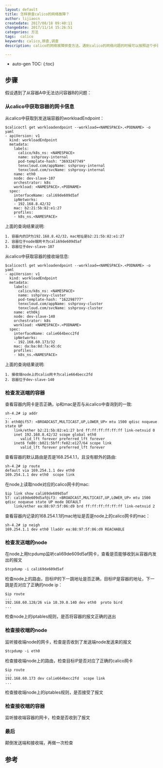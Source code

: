 ```yaml
---
layout: default
title: 怎样排查calico的网络故障？
author: lijiaocn
createdate: 2017/08/18 09:40:11
changedate: 2017/11/14 15:26:51
categories: 方法
tags:  calico
keywords: calico,排查,调查
description: calico的网络故障排查方法，遇到calico的网络问题的时候可以按照这个步骤进行。

---
```


* auto-gen TOC:
{:toc}

## 步骤 

假设遇到了从容器A中无法访问容器B的问题：

### 从calico中获取容器的网卡信息

从calico中获取到发送端容器的workloadEndpoint：

	$calicoctl get workloadendpoint --workload=<NAMESPACE>.<PODNAME> -o yaml
	- apiVersion: v1
	  kind: workloadEndpoint
	  metadata:
	    labels:
	      calico/k8s_ns: <NAMESPACE>
	      name: sshproxy-internal
	      pod-template-hash: "3693247749"
	      tenxcloud.com/appName: sshproxy-internal
	      tenxcloud.com/svcName: sshproxy-internal
	    name: eth0
	    node: dev-slave-107
	    orchestrator: k8s
	    workload: <NAMESPACE>.<PODNAME>
	  spec:
	    interfaceName: cali69de609d5af
	    ipNetworks:
	    - 192.168.8.42/32
	    mac: b2:21:5b:82:e1:27
	    profiles:
	    - k8s_ns.<NAMESPACE>

上面的查询结果说明:

	1. 容器内的IP为192.168.8.42/32，mac地址是b2:21:5b:82:e1:27
	2. 容器位于node端网卡为cali69de609d5af
	3. 容器位于dev-slave-107

从calico中获取容器的接收端信息:

	$calicoctl get workloadendpoint --workload=<NAMESPACE>.<PODNAME> -o yaml
	- apiVersion: v1
	  kind: workloadEndpoint
	  metadata:
	    labels:
	      calico/k8s_ns: <NAMESPACE>
	      name: sshproxy-cluster
	      pod-template-hash: "162298777"
	      tenxcloud.com/appName: sshproxy-cluster
	      tenxcloud.com/svcName: sshproxy-cluster
	    name: eth0kj
	    node: dev-slave-140
	    orchestrator: k8s
	    workload: <NAMESPACE>.<PODNAME>
	  spec:
	    interfaceName: calie664becc2fd
	    ipNetworks:
	    - 192.168.60.173/32
	    mac: da:ba:8d:7a:45:dc
	    profiles:
	    - k8s_ns.<NAMESPACE>

上面的查询结果说明:

	1. 接收端node上的calio网卡为calie664becc2fd
	2. 容器位于dev-slave-140

### 检查发送端的容器

查看容器内网卡是否正确，ip和mac是否与从calico中查询到的一致:

	sh-4.2# ip addr
	...
	3: eth0@if57: <BROADCAST,MULTICAST,UP,LOWER_UP> mtu 1500 qdisc noqueue state UP
	    link/ether b2:21:5b:82:e1:27 brd ff:ff:ff:ff:ff:ff link-netnsid 0
	    inet 192.168.8.42/32 scope global eth0
	       valid_lft forever preferred_lft forever
	    inet6 fe80::b021:5bff:fe82:e127/64 scope link
	       valid_lft forever preferred_lft forever

查看容器的默认路由是否是168.254.1.1，且没有额外的路由:

	sh-4.2# ip route
	default via 169.254.1.1 dev eth0
	169.254.1.1 dev eth0  scope link

在node上读取node对应的calico网卡的mac:

	$ip link show cali69de609d5af
	57: cali69de609d5af@if3: <BROADCAST,MULTICAST,UP,LOWER_UP> mtu 1500 qdisc noqueue state UP mode DEFAULT
	    link/ether ea:88:97:5f:06:d9 brd ff:ff:ff:ff:ff:ff link-netnsid 2

查看容器内记录的168.254.1.1的mac地址是否是node上的calico网卡的mac：

	sh-4.2# ip neigh
	169.254.1.1 dev eth0 lladdr ea:88:97:5f:06:d9 REACHABLE

### 检查发送端的node

在node上用tcpdump监听cali69de609d5af网卡，查看是否能够收到从容器内发出的报文

	$tcpdump -i cali69de609d5af

检查node上的路由，目标IP的下一跳地址是否正确，目标IP是容器的地址，下一跳是否对应了正确的node ip：

	$ip route
	...
	192.168.60.128/26 via 10.39.0.140 dev eth0  proto bird
	...

检查node上的iptables规则，是否将容器的报文正确的送出

### 检查接收端的node

监听接收端node的网卡，检查是否收到了发送端node发送来的报文

	$tcpdump -i eth0

检查接收端node上的路由，检查目标IP是否对应了正确的calico网卡

	$ip route
	...
	192.168.60.173 dev calie664becc2fd  scope link
	...

检查接收端node上的iptables规则，是否接受了报文

### 检查接收端的容器

监听接收端容器的网卡，检查是否收到了报文

### 最后

颠倒发送端和接收端，再做一次检查

## 参考
